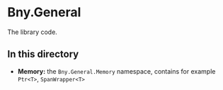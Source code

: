 # Bny.General
The library code.

## In this directory
- **Memory:** the `Bny.General.Memory` namespace, contains for example `Ptr<T>`, `SpanWrapper<T>`
